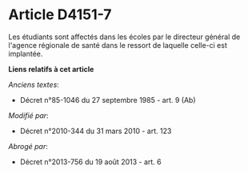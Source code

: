 # Article D4151-7

Les étudiants sont affectés dans les écoles par       le directeur général de l'agence régionale de santé dans le ressort de
laquelle celle-ci est implantée.

**Liens relatifs à cet article**

_Anciens textes_:

  - Décret n°85-1046 du 27 septembre 1985 - art. 9 (Ab)

_Modifié par_:

  - Décret n°2010-344 du 31 mars 2010 - art. 123

_Abrogé par_:

  - Décret n°2013-756 du 19 août 2013 - art. 6
